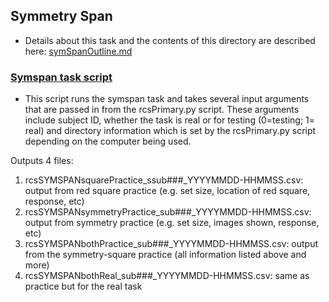 ## Symmetry Span

- Details about this task and the contents of this directory are described here: [symSpanOutline.md](symSpanOutline.md)

### [Symspan task script](symSpanTaskModule.py)
- This script runs the symspan task and takes several input arguments that are passed in from the rcsPrimary.py script. These arguments include subject ID, whether the task is real or for testing (0=testing; 1= real) and directory information which is set by the rcsPrimary.py script depending on the computer being used.

Outputs 4 files:
1. rcsSYMSPANsquarePractice_ssub###_YYYYMMDD-HHMMSS.csv: output from red square practice (e.g. set size, location of red square, response, etc)
2. rcsSYMSPANsymmetryPractice_sub###_YYYYMMDD-HHMMSS.csv: output from symmetry practice (e.g. set size, images shown, response, etc)
3. rcsSYMSPANbothPractice_sub###_YYYYMMDD-HHMMSS.csv: output from the symmetry-square practice (all information listed above and more)
4. rcsSYMSPANbothReal_sub###_YYYYMMDD-HHMMSS.csv: same as practice but for the real task
